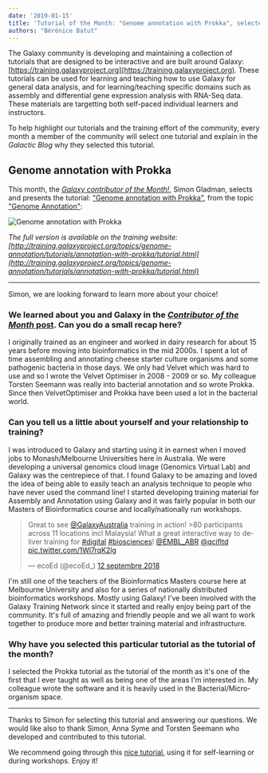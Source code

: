 ```yaml
---
date: '2019-01-15'
title: 'Tutorial of the Month: "Genome annotation with Prokka", selected by Simon Gladman'
authors: "Bérénice Batut"
---
```


The Galaxy community is developing and maintaining a collection of tutorials that are designed to be interactive and are built around Galaxy: [https://training.galaxyproject.org](https://training.galaxyproject.org). These tutorials can be used for learning and teaching how to use Galaxy for general data analysis, and for learning/teaching specific domains such as assembly and differential gene expression analysis with RNA-Seq data. These materials are targetting both self-paced individual learners and instructors.

To help highlight our tutorials and the training effort of the community, every month a member of the community will select one tutorial and explain in the *Galactic Blog* why they selected this tutorial.

## Genome annotation with Prokka

This month, the [*Galaxy contributor of the Month!*](../2018-12-cotm-simon-gladman), Simon Gladman, selects and presents the tutorial: ["Genome annotation with Prokka"](https://galaxyproject.github.io/training-material/topics/genome-annotation/tutorials/annotation-with-prokka/tutorial.html), from the topic ["Genome Annotation"](https://galaxyproject.github.io/training-material/topics/genome-annotation/tutorials/annotation-with-prokka/):

<img class="img-fluid mx-auto" src="/news/2019-01-totm/annotation_with_prokka.png" alt="Genome annotation with Prokka"/>

*The full version is available on the training website: [http://training.galaxyproject.org/topics/genome-annotation/tutorials/annotation-with-prokka/tutorial.html](http://training.galaxyproject.org/topics/genome-annotation/tutorials/annotation-with-prokka/tutorial.html)*

---

Simon, we are looking forward to learn more about your choice!

### We learned about you and Galaxy in the [*Contributor of the Month* post](../2018-12-cotm-simon-gladman). Can you do a small recap here?

I originally trained as an engineer and worked in dairy research for about 15 years before moving into bioinformatics in the mid 2000s. I spent a lot of time assembling and annotating cheese starter culture organisms and some pathogenic bacteria in those days. We only had Velvet which was hard to use and so I wrote the Velvet Optimiser in 2008 - 2009 or so. My colleague Torsten Seemann was really into bacterial annotation and so wrote Prokka. Since then VelvetOptimiser and Prokka have been used a lot in the bacterial world.

### Can you tell us a little about yourself and your relationship to training?

I was introduced to Galaxy and starting using it in earnest when I moved jobs to Monash/Melbourne Universities here in Australia. We were developing a universal genomics cloud image (Genomics Virtual Lab) and Galaxy was the centrepiece of that. I found Galaxy to be amazing and loved the idea of being able to easily teach an analysis technique to people who have never used the command line! I started developing training material for Assembly and Annotation using Galaxy and it was fairly popular in both our Masters of Bioinformatics course and locally/nationally run workshops.

<blockquote class="twitter-tweet mx-auto" data-lang="en"><p lang="en" dir="ltr">Great to see <a href="https://twitter.com/GalaxyAustralia?ref_src=twsrc%5Etfw">@GalaxyAustralia</a> training in action! &gt;80 participants across 11 locations incl Malaysia! What a great interactive way to deliver training for <a href="https://twitter.com/hashtag/digital?src=hash&amp;ref_src=twsrc%5Etfw">#digital</a> <a href="https://twitter.com/hashtag/biosciences?src=hash&amp;ref_src=twsrc%5Etfw">#biosciences</a>! <a href="https://twitter.com/EMBL_ABR?ref_src=twsrc%5Etfw">@EMBL_ABR</a> <a href="https://twitter.com/qcifltd?ref_src=twsrc%5Etfw">@qcifltd</a> <a href="https://t.co/1Wl7rqK2lg">pic.twitter.com/1Wl7rqK2lg</a></p>&mdash; ecoEd (@ecoEd_) <a href="https://twitter.com/ecoEd_/status/1039733902175289344?ref_src=twsrc%5Etfw">12 septembre 2018</a></blockquote>
<script async src="https://platform.twitter.com/widgets.js" charset="utf-8"></script>

I'm still one of the teachers of the Bioinformatics Masters course here at Melbourne University and also for a series of nationally distributed bioinformatics workshops. Mostly using Galaxy! I've been involved with the Galaxy Training Network since it started and really enjoy being part of the community. It's full of amazing and friendly people and we all want to work together to produce more and better training material and infrastructure.

### Why have you selected this particular tutorial as the tutorial of the month?

I selected the Prokka tutorial as the tutorial of the month as it's one of the first that I ever taught as well as being one of the areas I'm interested in. My colleague wrote the software and it is heavily used in the Bacterial/Micro-organism space.

---

Thanks to Simon for selecting this tutorial and answering our questions. We would like also to thank Simon, Anna Syme and Torsten Seemann who developed and contributed to this tutorial.

We recommend going through this [nice tutorial](http://training.galaxyproject.org/topics/genome-annotation/tutorials/annotation-with-prokka/tutorial.html), using it for self-learning or during workshops. Enjoy it!
